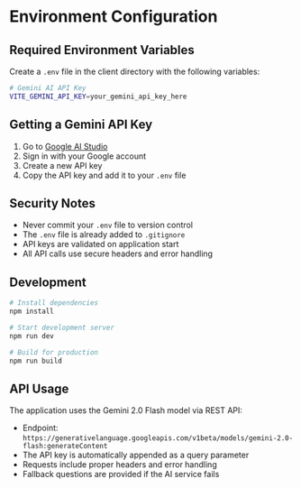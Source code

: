 # Environment Configuration

## Required Environment Variables

Create a `.env` file in the client directory with the following variables:

```bash
# Gemini AI API Key
VITE_GEMINI_API_KEY=your_gemini_api_key_here
```

## Getting a Gemini API Key

1. Go to [Google AI Studio](https://makersuite.google.com/app/apikey)
2. Sign in with your Google account
3. Create a new API key
4. Copy the API key and add it to your `.env` file

## Security Notes

- Never commit your `.env` file to version control
- The `.env` file is already added to `.gitignore`
- API keys are validated on application start
- All API calls use secure headers and error handling

## Development

```bash
# Install dependencies
npm install

# Start development server
npm run dev

# Build for production
npm run build
```

## API Usage

The application uses the Gemini 2.0 Flash model via REST API:
- Endpoint: `https://generativelanguage.googleapis.com/v1beta/models/gemini-2.0-flash:generateContent`
- The API key is automatically appended as a query parameter
- Requests include proper headers and error handling
- Fallback questions are provided if the AI service fails
